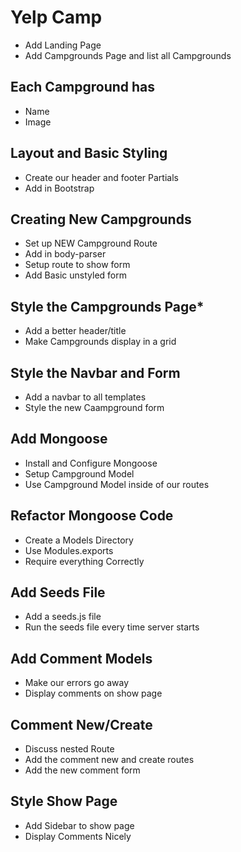 # Yelp Camp

* Add Landing Page
* Add Campgrounds Page and list all Campgrounds

## Each Campground has

* Name
* Image

## Layout and Basic Styling
* Create our  header and footer Partials
* Add in Bootstrap

## Creating New Campgrounds
* Set up NEW Campground Route
* Add in body-parser
* Setup route to show form
* Add Basic unstyled form

## Style the Campgrounds Page*
* Add a better header/title
* Make Campgrounds display in a grid

## Style the Navbar and Form
* Add a navbar to all templates
* Style the new Caampground form

## Add Mongoose
* Install and Configure Mongoose
* Setup Campground Model
* Use Campground Model inside of our routes

## Refactor Mongoose Code
* Create a Models Directory
* Use Modules.exports
* Require everything Correctly

## Add Seeds File
* Add a seeds.js file
* Run the seeds file every time server starts

## Add Comment Models
* Make our errors go away
* Display comments on show page

## Comment New/Create
* Discuss nested Route
* Add the comment new and create routes
* Add the new comment form

## Style Show Page
* Add Sidebar to show page
* Display Comments Nicely

